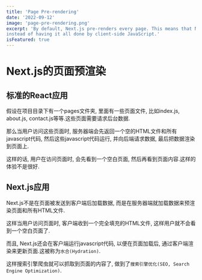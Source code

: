 ```yaml
---
title: 'Page Pre-rendering'
date: '2022-09-12'
image: 'page-pre-rendering.png'
excerpt: 'By default, Next.js pre-renders every page. This means that Next.js generates HTML for each page in advance,
instead of having it all done by client-side JavaScript.'
isFeatured: true
---
```


# Next.js的页面预渲染

## 标准的React应用

假设在项目目录下有一个pages文件夹, 里面有一些页面文件, 比如index.js, about.js, contact.js等等.这些页面需要请求后台数据.

那么当用户访问这些页面时, 服务器端会先返回一个空的HTML文件和所有javascript代码, 然后这些javascript代码运行, 并向后端请求数据,
最后把数据渲染到页面上.

这样的话,
用户在访问页面时, 会先看到一个空白页面,
然后再看到页面内容.这样的体验不是很好.

## Next.js应用

Next.js不是在页面被发送到客户端后加载数据, 而是在服务器端就加载数据来预渲染页面和所有HTML文件.

这样当用户访问页面时, 客户端收到一个完全填充的HTML文件, 这样用户就不会看到一个空白页面了.

而且, Next.js还会在客户端运行javascript代码, 以便在页面加载后, 通过客户端渲染来更新页面.这被称为`水合(Hydration)`.

这样搜索引擎爬虫就可以抓取到页面的内容了, 做到了`搜索引擎优化(SEO, Search Engine Optimization)`.

